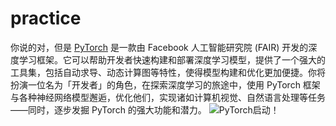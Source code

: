 # practice
你说的对，但是 [PyTorch](https://pytorch.org/) 是一款由 Facebook 人工智能研究院 (FAIR) 开发的深度学习框架。它可以帮助开发者快速构建和部署深度学习模型，提供了一个强大的工具集，包括自动求导、动态计算图等特性，使得模型构建和优化更加便捷。你将扮演一位名为「开发者」的角色，在探索深度学习的旅途中，使用 PyTorch 框架与各种神经网络模型邂逅，优化他们，实现诸如计算机视觉、自然语言处理等任务——同时，逐步发掘 PyTorch 的强大功能和潜力。
![PyTorch启动！](https://cdn.jsdelivr.net/gh/hedarko20/picture@main/pic_note/20231015095219.png)
